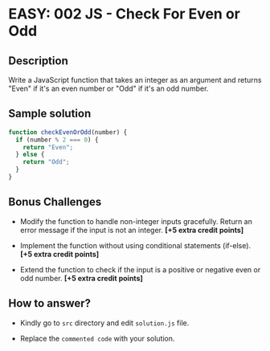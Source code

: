 # EASY: 002 JS - Check For Even or Odd

## Description

Write a JavaScript function that takes an integer as an argument and returns "Even" if it's an even number or "Odd" if it's an odd number.

## Sample solution

```javascript
function checkEvenOrOdd(number) {
  if (number % 2 === 0) {
    return "Even";
  } else {
    return "Odd";
  }
}
```

## Bonus Challenges

* Modify the function to handle non-integer inputs gracefully. Return an error message if the input is not an integer. **[+5 extra credit points]**

* Implement the function without using conditional statements (if-else). **[+5 extra credit points]**

* Extend the function to check if the input is a positive or negative even or odd number. **[+5 extra credit points]**

## How to answer?

* Kindly go to `src` directory and edit `solution.js` file.

* Replace the `commented code` with your solution.
